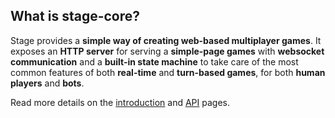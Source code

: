 ## What is stage-core?

Stage provides a **simple way of creating web-based multiplayer games**.
It exposes an **HTTP server** for serving a **simple-page games** with **websocket communication** and a **built-in state machine** to take care of the most common features of both **real-time** and **turn-based games**, for both **human players** and **bots**.

Read more details on the
[introduction](https://github.com/JosePedroDias/stage-core/blob/master/doc/intro.md) and
[API](https://github.com/JosePedroDias/stage-core/blob/master/doc/api.md) pages.
